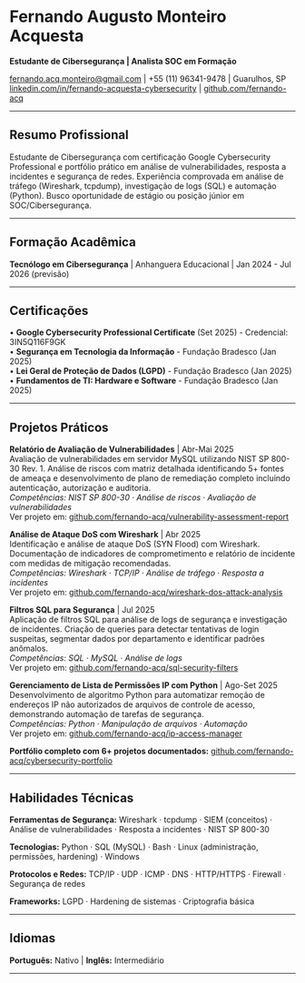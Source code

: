 # Fernando Augusto Monteiro Acquesta

**Estudante de Cibersegurança | Analista SOC em Formação**

fernando.acq.monteiro@gmail.com | +55 (11) 96341-9478 | Guarulhos, SP  
[linkedin.com/in/fernando-acquesta-cybersecurity](https://www.linkedin.com/in/fernando-acquesta-cybersecurity) | [github.com/fernando-acq](https://github.com/fernando-acq)

---

## Resumo Profissional

Estudante de Cibersegurança com certificação Google Cybersecurity Professional e portfólio prático em análise de vulnerabilidades, resposta a incidentes e segurança de redes. Experiência comprovada em análise de tráfego (Wireshark, tcpdump), investigação de logs (SQL) e automação (Python). Busco oportunidade de estágio ou posição júnior em SOC/Cibersegurança.

---

## Formação Acadêmica

**Tecnólogo em Cibersegurança** | Anhanguera Educacional | Jan 2024 - Jul 2026 (previsão)

---

## Certificações

• **Google Cybersecurity Professional Certificate** (Set 2025) - Credencial: 3IN5Q116F9GK  
• **Segurança em Tecnologia da Informação** - Fundação Bradesco (Jan 2025)  
• **Lei Geral de Proteção de Dados (LGPD)** - Fundação Bradesco (Jan 2025)  
• **Fundamentos de TI: Hardware e Software** - Fundação Bradesco (Jan 2025)

---

## Projetos Práticos

**Relatório de Avaliação de Vulnerabilidades** | Abr-Mai 2025  
Avaliação de vulnerabilidades em servidor MySQL utilizando NIST SP 800-30 Rev. 1. Análise de riscos com matriz detalhada identificando 5+ fontes de ameaça e desenvolvimento de plano de remediação completo incluindo autenticação, autorização e auditoria.  
*Competências: NIST SP 800-30 · Análise de riscos · Avaliação de vulnerabilidades*  
Ver projeto em: [github.com/fernando-acq/vulnerability-assessment-report](https://github.com/fernando-acq/vulnerability-assessment-report)

**Análise de Ataque DoS com Wireshark** | Abr 2025  
Identificação e análise de ataque DoS (SYN Flood) com Wireshark. Documentação de indicadores de comprometimento e relatório de incidente com medidas de mitigação recomendadas.  
*Competências: Wireshark · TCP/IP · Análise de tráfego · Resposta a incidentes*  
Ver projeto em: [github.com/fernando-acq/wireshark-dos-attack-analysis](https://github.com/fernando-acq/wireshark-dos-attack-analysis)

**Filtros SQL para Segurança** | Jul 2025  
Aplicação de filtros SQL para análise de logs de segurança e investigação de incidentes. Criação de queries para detectar tentativas de login suspeitas, segmentar dados por departamento e identificar padrões anômalos.  
*Competências: SQL · MySQL · Análise de logs*  
Ver projeto em: [github.com/fernando-acq/sql-security-filters](https://github.com/fernando-acq/sql-security-filters)

**Gerenciamento de Lista de Permissões IP com Python** | Ago-Set 2025  
Desenvolvimento de algoritmo Python para automatizar remoção de endereços IP não autorizados de arquivos de controle de acesso, demonstrando automação de tarefas de segurança.  
*Competências: Python · Manipulação de arquivos · Automação*  
Ver projeto em: [github.com/fernando-acq/ip-access-manager](https://github.com/fernando-acq/ip-access-manager)

**Portfólio completo com 6+ projetos documentados:** [github.com/fernando-acq/cybersecurity-portfolio](https://github.com/fernando-acq/cybersecurity-portfolio)

---

## Habilidades Técnicas

**Ferramentas de Segurança:** Wireshark · tcpdump · SIEM (conceitos) · Análise de vulnerabilidades · Resposta a incidentes · NIST SP 800-30

**Tecnologias:** Python · SQL (MySQL) · Bash · Linux (administração, permissões, hardening) · Windows

**Protocolos e Redes:** TCP/IP · UDP · ICMP · DNS · HTTP/HTTPS · Firewall · Segurança de redes

**Frameworks:** LGPD · Hardening de sistemas · Criptografia básica

---

## Idiomas

**Português:** Nativo | **Inglês:** Intermediário

---
